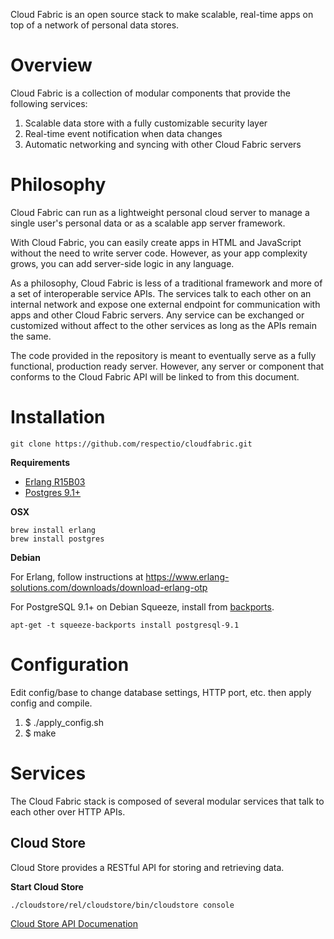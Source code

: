 Cloud Fabric is an open source stack to make scalable, real-time apps on top of a network of personal data stores.

# Overview

Cloud Fabric is a collection of modular components that provide the following services:

1. Scalable data store with a fully customizable security layer
2. Real-time event notification when data changes
3. Automatic networking and syncing with other Cloud Fabric servers


# Philosophy

Cloud Fabric can run as a lightweight personal cloud server to manage a single user's personal data or as a scalable app server framework.

With Cloud Fabric, you can easily create apps in HTML and JavaScript without the need to write server code. However, as your app complexity grows, you can add server-side logic in any language.

As a philosophy, Cloud Fabric is less of a traditional framework and more of a set of interoperable service APIs. The services talk to each other on an internal network and expose one external endpoint for communication with apps and other Cloud Fabric servers. Any service can be exchanged or customized without affect to the other services as long as the APIs remain the same.

The code provided in the repository is meant to eventually serve as a fully functional, production ready server. However, any server or component that conforms to the Cloud Fabric API will be linked to from this document.

# Installation

    git clone https://github.com/respectio/cloudfabric.git


**Requirements**

* [Erlang R15B03](https://www.erlang-solutions.com/downloads/download-erlang-otp)
* [Postgres 9.1+](http://www.postgresql.org/)

**OSX**

    brew install erlang
    brew install postgres

**Debian**

For Erlang, follow instructions at https://www.erlang-solutions.com/downloads/download-erlang-otp

For PostgreSQL 9.1+ on Debian Squeeze, install from [backports](http://backports-master.debian.org/Instructions/).

    apt-get -t squeeze-backports install postgresql-9.1


# Configuration

Edit config/base to change database settings, HTTP port, etc. then apply config and compile.

1. $ ./apply_config.sh
2. $ make


# Services

The Cloud Fabric stack is composed of several modular services that talk to each other over HTTP APIs.

## Cloud Store

Cloud Store provides a RESTful API for storing and retrieving data.

**Start Cloud Store**

    ./cloudstore/rel/cloudstore/bin/cloudstore console

[Cloud Store API Documenation](https://github.com/respectio/cloudfabric/wiki/CloudStore-API)

